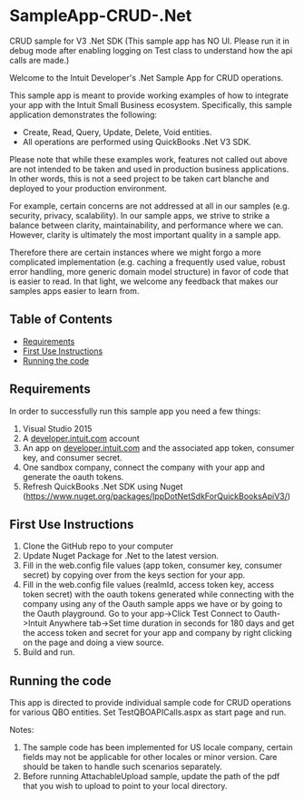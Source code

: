 # SampleApp-CRUD-.Net
CRUD sample for V3 .Net SDK (This sample app has NO UI. Please run it in debug mode after enabling logging on Test class to understand how the api calls are made.)


<p>Welcome to the Intuit Developer's .Net Sample App for CRUD operations.</p>
<p>This sample app is meant to provide working examples of how to integrate your app with the Intuit Small Business ecosystem. Specifically, this sample application demonstrates the following:</p>

<ul>
	<li>Create, Read, Query, Update, Delete, Void entities.</li>
	<li>All operations are performed using QuickBooks .Net V3 SDK.</li>
</ul>

<p>Please note that while these examples work, features not called out above are not intended to be taken and used in production business applications. In other words, this is not a seed project to be taken cart blanche and deployed to your production environment.</p>  

<p>For example, certain concerns are not addressed at all in our samples (e.g. security, privacy, scalability). In our sample apps, we strive to strike a balance between clarity, maintainability, and performance where we can. However, clarity is ultimately the most important quality in a sample app.</p>

<p>Therefore there are certain instances where we might forgo a more complicated implementation (e.g. caching a frequently used value, robust error handling, more generic domain model structure) in favor of code that is easier to read. In that light, we welcome any feedback that makes our samples apps easier to learn from.</p>

## Table of Contents

* [Requirements](#requirements)
* [First Use Instructions](#first-use-instructions)
* [Running the code](#running-the-code)



## Requirements

In order to successfully run this sample app you need a few things:

1. Visual Studio 2015
2. A [developer.intuit.com](http://developer.intuit.com) account
3. An app on [developer.intuit.com](http://developer.intuit.com) and the associated app token, consumer key, and consumer secret.
4. One sandbox company, connect the company with your app and generate the oauth tokens.
5. Refresh QuickBooks .Net SDK using Nuget (https://www.nuget.org/packages/IppDotNetSdkForQuickBooksApiV3/)

## First Use Instructions

1. Clone the GitHub repo to your computer
2. Update Nuget Package for .Net to the latest version.
4. Fill in the web.config file values (app token, consumer key, consumer secret) by copying over from the keys section for your app.
5. Fill in the web.config file values (realmId, access token key, access token secret) with the oauth tokens generated while connecting with the company using any of the Oauth sample apps we have or by going to the Oauth playground. Go to your app->Click Test Connect to Oauth->Intuit Anywhere tab->Set time duration in seconds for 180 days and get the access token and secret for your app and company by right clicking on the page and doing a view source. 
6. Build and run.



## Running the code

This app is directed to provide individual sample code for CRUD operations for various QBO entities.
Set TestQBOAPICalls.aspx as start page and run.

Notes: 

1. The sample code has been implemented for US locale company, certain fields may not be applicable for other locales or minor version. Care should be taken to handle such scenarios separately.
2. Before running AttachableUpload sample, update the path of the pdf that you wish to upload to point to your local directory. 



